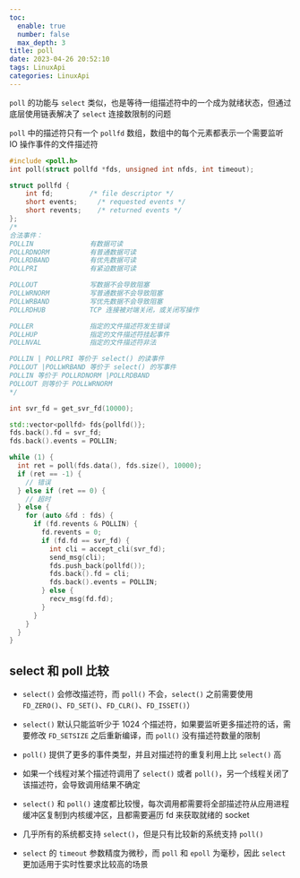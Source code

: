 ```yaml
---
toc:
  enable: true
  number: false
  max_depth: 3
title: poll
date: 2023-04-26 20:52:10
tags: LinuxApi
categories: LinuxApi
---
```


`poll` 的功能与 `select` 类似，也是等待一组描述符中的一个成为就绪状态，但通过底层使用链表解决了 `select` 连接数限制的问题

`poll` 中的描述符只有一个 `pollfd` 数组，数组中的每个元素都表示一个需要监听 IO 操作事件的文件描述符

```cpp
#include <poll.h>
int poll(struct pollfd *fds, unsigned int nfds, int timeout);

struct pollfd {
    int fd;         /* file descriptor */
    short events;     /* requested events */
    short revents;    /* returned events */
};
/*
合法事件：
POLLIN              有数据可读
POLLRDNORM          有普通数据可读
POLLRDBAND          有优先数据可读
POLLPRI             有紧迫数据可读

POLLOUT             写数据不会导致阻塞
POLLWRNORM          写普通数据不会导致阻塞
POLLWRBAND          写优先数据不会导致阻塞
POLLRDHUB           TCP 连接被对端关闭，或关闭写操作

POLLER              指定的文件描述符发生错误
POLLHUP             指定的文件描述符挂起事件
POLLNVAL            指定的文件描述符非法

POLLIN | POLLPRI 等价于 select() 的读事件
POLLOUT |POLLWRBAND 等价于 select() 的写事件
POLLIN 等价于 POLLRDNORM |POLLRDBAND
POLLOUT 则等价于 POLLWRNORM
*/

int svr_fd = get_svr_fd(10000);

std::vector<pollfd> fds{pollfd()};
fds.back().fd = svr_fd;
fds.back().events = POLLIN;

while (1) {
  int ret = poll(fds.data(), fds.size(), 10000);
  if (ret == -1) {
    // 错误
  } else if (ret == 0) {
    // 超时
  } else {
    for (auto &fd : fds) {
      if (fd.revents & POLLIN) {
        fd.revents = 0;
        if (fd.fd == svr_fd) {
          int cli = accept_cli(svr_fd);
          send_msg(cli);
          fds.push_back(pollfd());
          fds.back().fd = cli;
          fds.back().events = POLLIN;
        } else {
          recv_msg(fd.fd);
        }
      }
    }
  }
}
```

## select 和 poll 比较

- `select()` 会修改描述符，而 `poll()` 不会，`select()` 之前需要使用 `FD_ZERO()`、`FD_SET()`、`FD_CLR()`、`FD_ISSET()`）

- `select()` 默认只能监听少于 1024 个描述符，如果要监听更多描述符的话，需要修改 `FD_SETSIZE` 之后重新编译，而 `poll()` 没有描述符数量的限制

- `poll()` 提供了更多的事件类型，并且对描述符的重复利用上比 `select()` 高

- 如果一个线程对某个描述符调用了 `select()` 或者 `poll()`，另一个线程关闭了该描述符，会导致调用结果不确定

- `select()` 和 `poll()` 速度都比较慢，每次调用都需要将全部描述符从应用进程缓冲区复制到内核缓冲区，且都需要遍历 fd 来获取就绪的 socket

- 几乎所有的系统都支持 `select()`，但是只有比较新的系统支持 `poll()`

- `select` 的 `timeout` 参数精度为微秒，而 `poll` 和 `epoll` 为毫秒，因此 `select` 更加适用于实时性要求比较高的场景